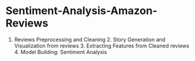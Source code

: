 # Sentiment-Analysis-Amazon-Reviews
1. Reviews Preprocessing and Cleaning 2. Story Generation and Visualization from reviews 3. Extracting Features from Cleaned reviews 4. Model Building: Sentiment Analysis
